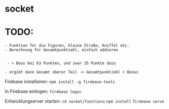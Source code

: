 # socket

# TODO:

    - Funktion für die Figuren, kleine Straße, Kniffel etc. 
    - Berechnung für Gesamtpunktzahl, einfach addieren
   
   
     - + Bous bei 63 Punkten, und zwar 35 Punkte dazu

    - ergibt dann Gesamt oberer Teil -> Gesamtpunktzahl + Bonus



Firebase installieren:
`npm install -g firebase-tools`

In Firebase einlogen:
`firebase login`

Entwicklungserver starten:
`cd socket/functions`
`npm install`
`firebase serve`
